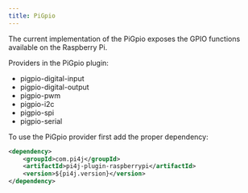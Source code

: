 ```yaml
---
title: PiGpio
---
```


The current implementation of the PiGpio exposes the GPIO functions available on the Raspberry Pi.

Providers in the PiGpio plugin:

* pigpio-digital-input
* pigpio-digital-output
* pigpio-pwm
* pigpio-i2c
* pigpio-spi
* pigpio-serial

To use the PiGpio provider first add the proper dependency:

``` xml
<dependency>
    <groupId>com.pi4j</groupId>
    <artifactId>pi4j-plugin-raspberrypi</artifactId>
    <version>${pi4j.version}</version>
</dependency>
```

